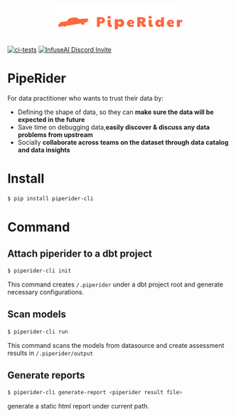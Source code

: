 
<p align="center">
  <a href="https://piperider.io">
    <img  src="/.github/images/logo.svg"
      width="284" border="0" alt="PipeRider">
  </a>
</p>

[![ci-tests](https://github.com/infuseai/piperider-cli/actions/workflows/tests.yaml/badge.svg)](https://github.com/infuseai/piperider-cli/actions/workflows/tests.yaml/badge.svg)
[![InfuseAI Discord Invite](https://img.shields.io/discord/664381609771925514?color=%237289DA&label=chat&logo=discord&logoColor=white)](https://discord.com/invite/5zb2aK9KBV)


# PipeRider

For data practitioner who wants to trust their data by:  
- Defining the shape of data, so they can **make sure the data will be expected in the future** 
- Save time on debugging data,**easily discover & discuss any data problems from upstream**
- Socially **collaborate across teams on the dataset through data catalog and data insights**

# Install

```bash
$ pip install piperider-cli
```

# Command

## Attach piperider to a dbt project
```bash
$ piperider-cli init
```
This command creates `/.piperider` under a dbt project root and generate necessary configurations.


## Scan models
```bash
$ piperider-cli run
```
This command scans the models from datasource and create assessment results in `/.piperider/output`

## Generate reports
```bash
$ piperider-cli generate-report <piperider result file>
```
generate a static html report under current path. 
